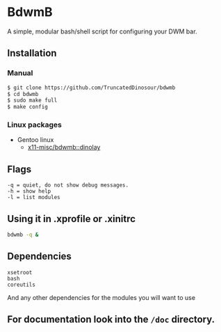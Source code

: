 # BdwmB

A simple, modular bash/shell script for configuring your DWM bar.

## Installation

### Manual

```bash
$ git clone https://github.com/TruncatedDinosour/bdwmb
$ cd bdwmb
$ sudo make full
$ make config
```

### Linux packages

- Gentoo linux
  - [x11-misc/bdwmb::dinolay](https://ari-web.xyz/gentooatom/x11-misc/bdwmb)

## Flags

```
-q = quiet, do not show debug messages.
-h = show help
-l = list modules
```

## Using it in .xprofile or .xinitrc

```bash
bdwmb -q &
```

## Dependencies

```
xsetroot
bash
coreutils
```

And any other dependencies for the modules
you will want to use

## For documentation look into the `/doc` directory.
